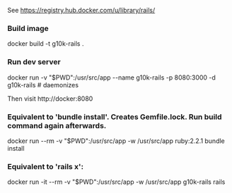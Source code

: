 See https://registry.hub.docker.com/u/library/rails/

### Build image

docker build -t g10k-rails .

### Run dev server

docker run -v "$PWD":/usr/src/app --name g10k-rails -p 8080:3000 -d g10k-rails  # daemonizes

Then visit http://docker:8080

### Equivalent to 'bundle install'. Creates Gemfile.lock. Run build command again afterwards.

docker run --rm -v "$PWD":/usr/src/app -w /usr/src/app ruby:2.2.1 bundle install

### Equivalent to 'rails x':

docker run -it --rm -v "$PWD":/usr/src/app -w /usr/src/app g10k-rails rails
